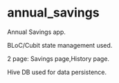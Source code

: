 # annual_savings

Annual Savings app.

BLoC/Cubit state management used.

2 page: Savings page,History page.

Hive DB used for data persistence.

